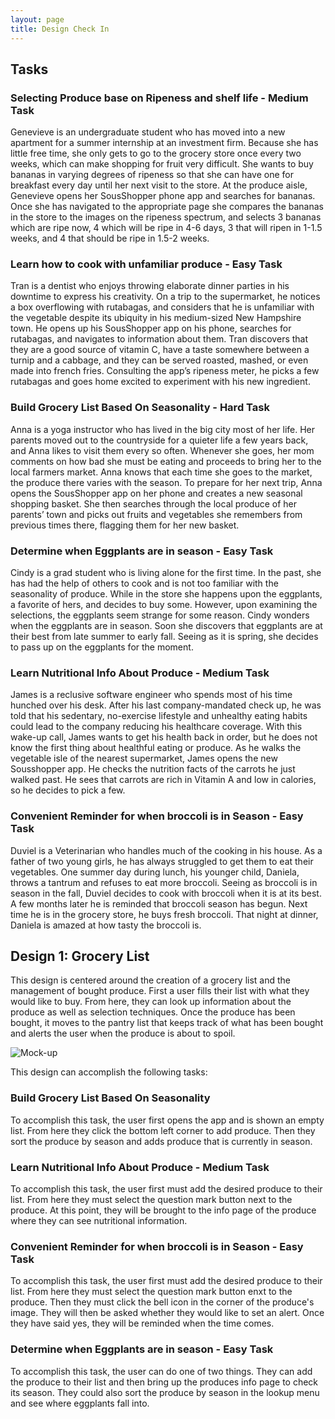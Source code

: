 ```yaml
---
layout: page
title: Design Check In
---
```

## Tasks

### Selecting Produce base on Ripeness and shelf life - Medium Task
Genevieve is an undergraduate student who has moved into a new apartment for a summer internship at an investment firm. Because she has little free time, she only gets to go to the grocery store once every two weeks, which can make shopping for fruit very difficult. She wants to buy bananas in varying degrees of ripeness so that she can have one for breakfast every day until her next visit to the store. At the produce aisle, Genevieve opens her SousShopper phone app and searches for bananas. Once she has navigated to the appropriate page she compares the bananas in the store to the images on the ripeness spectrum, and selects 3 bananas which are ripe now, 4 which will be ripe in 4-6 days, 3 that will ripen in 1-1.5 weeks, and 4 that should be ripe in 1.5-2 weeks.

### Learn how to cook with unfamiliar produce - Easy Task
Tran is a dentist who enjoys throwing elaborate dinner parties in his downtime to express his creativity. On a trip to the supermarket, he notices a box overflowing with rutabagas, and considers that he is unfamiliar with the vegetable despite its ubiquity in his medium-sized New Hampshire town. He opens up his SousShopper app on his phone, searches for rutabagas, and navigates to information about them. Tran discovers that they are a good source of vitamin C, have a taste somewhere between a turnip and a cabbage, and they can be served roasted, mashed, or even made into french fries. Consulting the app’s ripeness meter, he picks a few rutabagas and goes home excited to experiment with his new ingredient.

### Build Grocery List Based On Seasonality - Hard Task
Anna is a yoga instructor who has lived in the big city most of her life. Her parents moved out to the countryside for a quieter life a few years back, and Anna likes to visit them every so often. Whenever she goes, her mom comments on how bad she must be eating and proceeds to bring her to the local farmers market. Anna knows that each time she goes to the market, the produce there varies with the season. To prepare for her next trip, Anna opens the SousShopper app on her phone and creates a new seasonal shopping basket. She then searches through the local produce of her parents’ town and picks out fruits and vegetables she remembers from previous times there, flagging them for her new basket.

### Determine when Eggplants are in season - Easy Task
Cindy is a grad student who is living alone for the first time. In the past, she has had the help of others to cook and is not too familiar with the seasonality of produce. While in the store she happens upon the eggplants, a favorite of hers, and decides to buy some. However, upon examining the selections, the eggplants seem strange for some reason. Cindy wonders when the eggplants are in season. Soon she discovers that eggplants are at their best from late summer to early fall. Seeing as it is spring, she decides to pass up on the eggplants for the moment.

### Learn Nutritional Info About Produce - Medium Task
James is a reclusive software engineer who spends most of his time hunched over his desk. After his last company-mandated check up, he was told that his sedentary, no-exercise lifestyle and unhealthy eating habits could lead to the company reducing his healthcare coverage. With this wake-up call, James wants to get his health back in order, but he does not know the first thing about healthful eating or produce. As he walks the vegetable isle of the nearest supermarket, James opens the new Sousshopper app. He checks the nutrition facts of the carrots he just walked past. He sees that carrots are rich in Vitamin A and low in calories, so he decides to pick a few.

### Convenient Reminder for when broccoli is in Season - Easy Task
Duviel is a Veterinarian who handles much of the cooking in his house. As a father of two young girls, he has always struggled to get them to eat their vegetables. One summer day during lunch, his younger child, Daniela, throws a tantrum and refuses to eat more broccoli. Seeing as broccoli is in season in the fall, Duviel decides to cook with broccoli when it is at its best. A few months later he is reminded that broccoli season has begun. Next time he is in the grocery store, he buys fresh broccoli. That night at dinner, Daniela is amazed at how tasty the broccoli is.


## Design 1: Grocery List

This design is centered around the creation of a grocery list and the management of bought produce. First a user fills their list with what they would like to buy. From here, they can look up information about the produce as well as selection techniques. Once the produce has been bought, it moves to the pantry list that keeps track of what has been  bought and alerts the user when the produce is about to spoil.

![Mock-up](/sousshopper/img/listmockup.png)

This design can accomplish the following tasks:

### Build Grocery List Based On Seasonality
To accomplish this task, the user first opens the app and is shown an empty list. From here they click the bottom left corner to add produce. Then they sort the produce by season and adds produce that is currently in season.

### Learn Nutritional Info About Produce - Medium Task
To accomplish this task, the user first must add the desired produce to their list. From here they must select the question mark button next to the produce. At this point, they will be brought to the info page of the produce where they can see nutritional information.

### Convenient Reminder for when broccoli is in Season - Easy Task
To accomplish this task, the user first must add the desired produce to their list. From here they must select the question mark button enxt to the produce. Then they must click the bell icon in the corner of the produce's image. They will then be asked whether they would like to set an alert. Once they have said yes, they will be reminded when the time comes.

### Determine when Eggplants are in season - Easy Task
To accomplish this task, the user can do one of two things. They can add the produce to their list and then bring up the produces info page to check its season. They could also sort the produce by season in the lookup menu and see where eggplants fall into.
